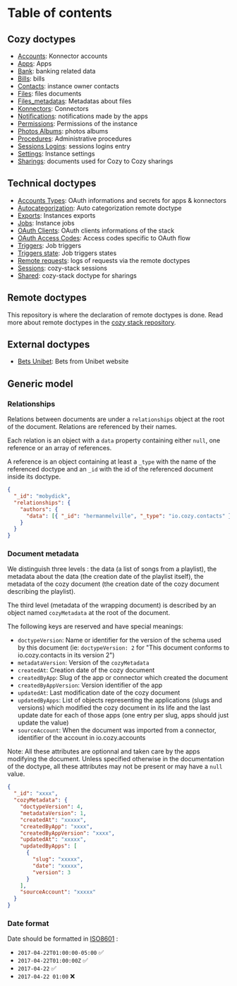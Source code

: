 # Table of contents

## Cozy doctypes

- [Accounts](io.cozy.accounts.md): Konnector accounts
- [Apps](io.cozy.apps.md): Apps
- [Bank](io.cozy.bank.md): banking related data
- [Bills](io.cozy.bills.md): bills
- [Contacts](io.cozy.contacts.md): instance owner contacts
- [Files](io.cozy.files.md): files documents
- [Files_metadatas](io.cozy.files_metadata.md): Metadatas about files
- [Konnectors](io.cozy.konnectors.md): Connectors
- [Notifications](io.cozy.notifications.md): notifications made by the apps
- [Permissions](io.cozy.permissions.md): Permissions of the instance
- [Photos Albums](io.cozy.photos.albums.md): photos albums
- [Procedures](io.cozy.procedures.md): Administrative procedures
- [Sessions Logins](io.cozy.sessions.logins.md): sessions logins entry
- [Settings](io.cozy.settings.md): Instance settings
- [Sharings](io.cozy.sharings.md): documents used for Cozy to Cozy sharings

## Technical doctypes

- [Accounts Types](io.cozy.account_types.md): OAuth informations and secrets
  for apps & konnectors
- [Autocategorization](cc.cozycloud.autocategorization.md): Auto categorization remote doctype
- [Exports](io.cozy.exports.md): Instances exports
- [Jobs](io.cozy.jobs.md): Instance jobs
- [OAuth Clients](io.cozy.oauth.clients.md): OAuth clients informations of the stack
- [OAuth Access Codes](io.cozy.oauth.access_codes.md): Access codes specific to OAuth flow
- [Triggers](io.cozy.triggers.md): Job triggers
- [Triggers state](io.cozy.triggers.state.md): Job triggers states
- [Remote requests](io.cozy.remote.requests.md): logs of requests via the remote doctypes
- [Sessions](io.cozy.sessions.md): cozy-stack sessions
- [Shared](io.cozy.shared.md): cozy-stack doctype for sharings

## Remote doctypes

This repository is where the declaration of remote doctypes is done. Read more about remote doctypes in the [cozy stack repository](https://github.com/cozy/cozy-stack/blob/51f99a890dba85ff9c4b09124ee3b5bdd3d83300/docs/remote.md#declaring-a-remote-doctype).

## External doctypes

- [Bets Unibet](com.unibet.bets): Bets from Unibet website

## Generic model

### Relationships

Relations between documents are under a `relationships` object at the root of the document. Relations are referenced by their names.

Each relation is an object with a `data` property containing either `null`, one reference or an array of references.

A reference is an object containing at least a `_type` with the name of the referenced doctype and an `_id` with the id of the referenced document inside its doctype.

```json
{
  "_id": "mobydick",
  "relationships": {
    "authors": {
      "data": [{ "_id": "hermanmelville", "_type": "io.cozy.contacts" }]
    }
  }
}
```

### Document metadata

We distinguish three levels : the data (a list of songs from a playlist), the metadata about the data (the creation date of the playlist itself), the metadata of the cozy document (the creation date of the cozy document describing the playlist).

The third level (metadata of the wrapping document) is described by an object named `cozyMetadata` at the root of the document.

The following keys are reserved and have special meanings:

- `doctypeVersion`: Name or identifier for the version of the schema used by this document (ie: `doctypeVersion: 2` for "This document conforms to io.cozy.contacts in its version 2")
- `metadataVersion`: Version of the `cozyMetadata`
- `createdAt`: Creation date of the cozy document
- `createdByApp`: Slug of the app or connector which created the document
- `createdByAppVersion`: Version identifier of the app
- `updatedAt`: Last modification date of the cozy document
- `updatedByApps`: List of objects representing the applications (slugs and versions) which modified the cozy document in its life and the last update date for each of those apps (one entry per slug, apps should just update the value)
- `sourceAccount`: When the document was imported from a connector, identifier of the account in io.cozy.accounts

Note: All these attributes are optionnal and taken care by the apps modifying the document. Unless specified otherwise in the documentation of the doctype, all these attributes may not be present or may have a `null` value.

```json
{
  "_id": "xxxx",
  "cozyMetadata": {
    "doctypeVersion": 4,
    "metadataVersion": 1,
    "createdAt": "xxxxx",
    "createdByApp": "xxxx",
    "createdByAppVersion": "xxxx",
    "updatedAt": "xxxxx",
    "updatedByApps": [
      {
        "slug": "xxxxx",
        "date": "xxxxx",
        "version": 3
      }
    ],
    "sourceAccount": "xxxxx"
  }
}
```

### Date format

Date should be formatted in [ISO8601](https://fr.wikipedia.org/wiki/ISO_8601) :

- `2017-04-22T01:00:00-05:00` ✅
- `2017-04-22T01:00:00Z` ✅
- `2017-04-22` ✅
- `2017-04-22 01:00` ❌
